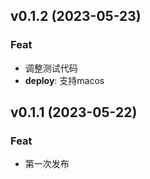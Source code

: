 
## v0.1.2 (2023-05-23)

### Feat

- 调整测试代码
- **deploy**: 支持macos

## v0.1.1 (2023-05-22)

### Feat

- 第一次发布
